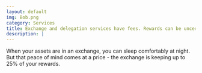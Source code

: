 ```yaml
---
layout: default
img: Bob.png
category: Services
title: Exchange and delegation services have fees. Rewards can be uncertain
description: |
---
```

When your assets are in an exchange, you can sleep comfortably at night. But that peace of mind comes at a price - the exchange is keeping up to 25% of your rewards.
